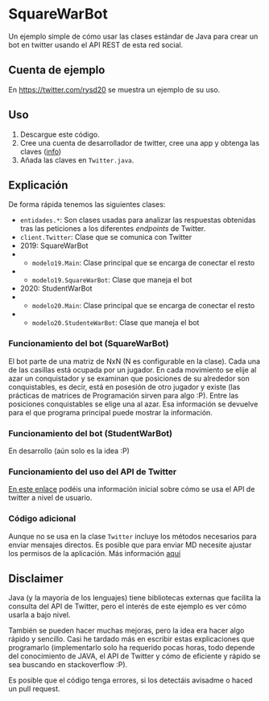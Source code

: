 # SquareWarBot
Un ejemplo simple de cómo usar las clases estándar de Java para crear un bot en twitter usando el API REST de esta red social.

## Cuenta de ejemplo
En <https://twitter.com/rysd20> se muestra un ejemplo de su uso.

## Uso

1. Descargue este código.
2. Cree una cuenta de desarrollador de twitter, cree una app y obtenga las claves ([info](doc/twitter-developer.md))
3. Añada las claves en `Twitter.java`.

## Explicación

De forma rápida tenemos las siguientes clases:

* `entidades.*`: Son clases usadas para analizar las respuestas obtenidas tras las peticiones a los diferentes *endpoints* de Twitter.
* `client.Twitter`: Clase que se comunica con Twitter
* 2019: SquareWarBot
* * `modelo19.Main`: Clase principal que se encarga de conectar el resto
* * `modelo19.SquareWarBot`: Clase que maneja el bot
* 2020: StudentWarBot
* * `modelo20.Main`: Clase principal que se encarga de conectar el resto
* * `modelo20.StudenteWarBot`: Clase que maneja el bot

### Funcionamiento del bot (SquareWarBot)

El bot parte de una matriz de NxN (N es configurable en la clase). Cada una de las casillas está ocupada por un jugador. En cada movimiento se elije al azar un conquistador y se examinan que posiciones de su alrededor son conquistables, es decir, está en posesión de otro jugador y existe (las prácticas de matrices de Programación sirven para algo :P). Entre las posiciones conquistables se elige una al azar. Esa información se devuelve para el que programa principal puede mostrar la información. 

### Funcionamiento del bot (StudentWarBot)

En desarrollo (aún solo es la idea :P)

### Funcionamiento del uso del API de Twitter

[En este enlace](doc/usingAPI.md) podéis una información inicial sobre cómo se usa el API de twitter a nivel de usuario.

### Código adicional

Aunque no se usa en la clase `Twitter` incluye los métodos necesarios para enviar mensajes directos. Es posible que para enviar MD necesite ajustar los permisos de la aplicación. Más información [aquí](doc/usingAPI.md)

## Disclaimer

Java (y la mayoría de los lenguajes) tiene bibliotecas externas que facilita la consulta del API de Twitter, pero el interés de este ejemplo es ver cómo usarla a bajo nivel.

También se pueden hacer muchas mejoras, pero la idea era hacer algo rápido y sencillo. Casi he tardado más en escribir estas explicaciones que programarlo (implementarlo solo ha requerido pocas horas, todo depende del conocimiento de JAVA, el API de Twitter y cómo de eficiente y rápido se sea buscando en stackoverflow :P).

Es posible que el código tenga errores, si los detectáis avisadme o haced un pull request.
